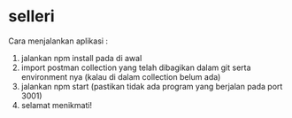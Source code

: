 # selleri

Cara menjalankan aplikasi :
1. jalankan npm install pada di awal
2. import postman collection yang telah dibagikan dalam git serta environment nya (kalau di dalam collection belum ada)
3. jalankan npm start (pastikan tidak ada program yang berjalan pada port 3001)
4. selamat menikmati!